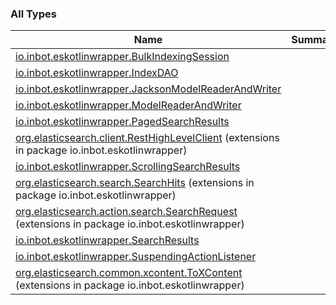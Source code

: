 

### All Types

| Name | Summary |
|---|---|
| [io.inbot.eskotlinwrapper.BulkIndexingSession](../io.inbot.eskotlinwrapper/-bulk-indexing-session/index.md) |  |
| [io.inbot.eskotlinwrapper.IndexDAO](../io.inbot.eskotlinwrapper/-index-d-a-o/index.md) |  |
| [io.inbot.eskotlinwrapper.JacksonModelReaderAndWriter](../io.inbot.eskotlinwrapper/-jackson-model-reader-and-writer/index.md) |  |
| [io.inbot.eskotlinwrapper.ModelReaderAndWriter](../io.inbot.eskotlinwrapper/-model-reader-and-writer/index.md) |  |
| [io.inbot.eskotlinwrapper.PagedSearchResults](../io.inbot.eskotlinwrapper/-paged-search-results/index.md) |  |
| [org.elasticsearch.client.RestHighLevelClient](../io.inbot.eskotlinwrapper/org.elasticsearch.client.-rest-high-level-client/index.md) (extensions in package io.inbot.eskotlinwrapper) |  |
| [io.inbot.eskotlinwrapper.ScrollingSearchResults](../io.inbot.eskotlinwrapper/-scrolling-search-results/index.md) |  |
| [org.elasticsearch.search.SearchHits](../io.inbot.eskotlinwrapper/org.elasticsearch.search.-search-hits/index.md) (extensions in package io.inbot.eskotlinwrapper) |  |
| [org.elasticsearch.action.search.SearchRequest](../io.inbot.eskotlinwrapper/org.elasticsearch.action.search.-search-request/index.md) (extensions in package io.inbot.eskotlinwrapper) |  |
| [io.inbot.eskotlinwrapper.SearchResults](../io.inbot.eskotlinwrapper/-search-results/index.md) |  |
| [io.inbot.eskotlinwrapper.SuspendingActionListener](../io.inbot.eskotlinwrapper/-suspending-action-listener/index.md) |  |
| [org.elasticsearch.common.xcontent.ToXContent](../io.inbot.eskotlinwrapper/org.elasticsearch.common.xcontent.-to-x-content/index.md) (extensions in package io.inbot.eskotlinwrapper) |  |
